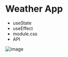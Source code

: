 # Weather App

- useState
- useEffect
- module.css
- API

![image](https://github.com/user-attachments/assets/f589fcc2-58ea-4a76-ae38-5b6c606dc6b1)

